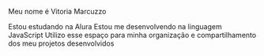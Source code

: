 Meu nome é Vitoria Marcuzzo

Estou estudando na Alura
Estou me desenvolvendo na linguagem JavaScript
Utilizo esse espaço para minha organização e compartilhamento dos meu projetos desenvolvidos

